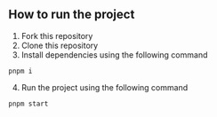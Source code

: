 ## How to run the project

1. Fork this repository
2. Clone this repository
3. Install dependencies using the following command

```
pnpm i
```

4. Run the project using the following command

```
pnpm start
```
